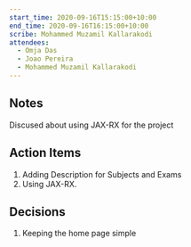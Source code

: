 ```yaml
---
start_time: 2020-09-16T15:15:00+10:00
end_time: 2020-09-16T16:15:00+10:00
scribe: Mohammed Muzamil Kallarakodi
attendees:
  - Omja Das
  - Joao Pereira
  - Mohammed Muzamil Kallarakodi
---
```


## Notes

Discused about using JAX-RX for the project

## Action Items

1. Adding Description for Subjects and Exams
2. Using JAX-RX.

## Decisions

1. Keeping the home page simple

